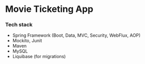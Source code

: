 # Movie Ticketing App

### Tech stack
* Spring Framework (Boot, Data, MVC, Security, WebFlux, AOP)
* Mockito, Junit
* Maven
* MySQL
* Liquibase (for migrations)
